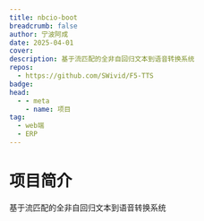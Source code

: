 ```yaml
---
title: nbcio-boot
breadcrumb: false
author: 宁波阿成
date: 2025-04-01
cover: 
description: 基于流匹配的全非自回归文本到语音转换系统
repos:
  - https://github.com/SWivid/F5-TTS
badge: 
head:
  - - meta
    - name: 项目
tag:
  - web端
  - ERP
---
```




# 项目简介
基于流匹配的全非自回归文本到语音转换系统

